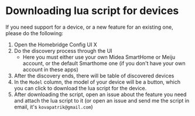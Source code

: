 # Downloading lua script for devices

If you need support for a device, or a new feature for an existing one, please do the following:
1. Open the Homebridge Config UI X
2. Do the discovery process through the UI
   - Here you must either use your own Midea SmartHome or Meiju account, or the default Smarthome one (if you don't have your own account in these apps)
3. After the discovery ends, there will be table of discovered devices
4. In the `Model` column, the model of your device will be a button, which you can click to download the lua script for the device.
5. After downloading the script, open an issue about the feature you need and attach the lua script to it (or open an issue and send me the script in email, it's `kovapatrik@gmail.com`) 